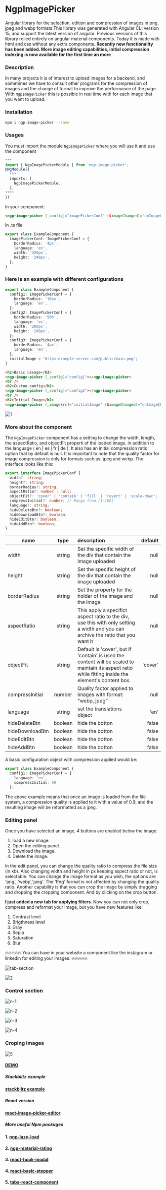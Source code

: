 # NgpImagePicker

Angular library for the selection, edition and compression of images in png, jpeg and webp formats
This library was generated with Angular CLI version 15, and support the latest version of angular.
Previous versions of this library relied entirely on angular material components.
Today it is made with html and css without any extra components.
**Recently new functionality has been added. More image editing capabilities, initial compression indexing is now available for the first time an more**

### Description

In many projects it is of interest to upload images for a backend, and sometimes we have to consult other programs for the compression of images and the change of format to improve the performance of the page. With `NgpImagePicker` this is possible in real time with for each image that you want to upload.

### Installation

```sh
npm i ngp-image-picker --save
```

### Usages

You must import the module `NgpImagePicker` where you will use it and use the component

```typescript
***
import { NgpImagePickerModule } from 'ngp-image-picker';
@NgModule({
  ***
  imports: [
    NgpImagePickerModule,
  ],
****
})
```

In your component:

```html
<ngp-image-picker [_config]="imagePickerConf" ($imageChanged)="onImageChange($event)"></ngp-image-picker>
```

In .ts file

```typescript
export class ExampleComponent {
  imagePickerConf: ImagePickerConf = {
    borderRadius: '4px',
    language: 'en',
    width: '320px',
    height: '240px',
  };
}
```

### Here is an example with different configurations

```typescript
export class ExampleComponent {
  config1: ImagePickerConf = {
    borderRadius: '16px',
    language: 'en',
  };
  config2: ImagePickerConf = {
    borderRadius: '50%',
    language: 'es',
    width: '200px',
    height: '200px',
  };
  config3: ImagePickerConf = {
    borderRadius: '4px',
    language: 'en',
  };
  initialImage = 'https:example-server.com/public/main.png';
}
```

```html
<h2>Basic ussage</h2>
<ngp-image-picker [_config]="config1"></ngp-image-picker>
<br />
<h2>Custom comfig</h2>
<ngp-image-picker [_config]="config2"></ngp-image-picker>
<br />
<h2>Initial Image</h2>
<ngp-image-picker [_imageSrc]="initialImage" ($imageChanged)="onImageChanged($event)" [_config]="config3"> </ngp-image-picker>
```

<!-- ![Image 1](https://ngp-image-picker.surge.sh/assets/images/1.png) -->
![1](https://user-images.githubusercontent.com/37028825/165946155-66c83156-418b-4d41-b681-48e5b141f818.png)

### More about the component

The `NgpImagePicker`  component has a setting to change the width, length, the aspectRatio, and objectFit properti of the loaded image. In addition to the language ( en | es | fr | de ). It also has an initial compression ratio option that by default is null.
It is important to note that the quality factor for image compression is only for formats such as: jpeg and webp.
The interface looks like this:

```typescript
export interface ImagePickerConf {
  width?: string;
  height?: string;
  borderRadius?: string;
  aspectRatio?: number | null; 
  objectFit?: 'cover' | 'contain' | 'fill' | 'revert' | 'scale-down';
  compressInitial?: number; // Range from [1-100]
  language?: string;
  hideDeleteBtn?: boolean;
  hideDownloadBtn?: boolean;
  hideEditBtn?: boolean;
  hideAddBtn?: boolean;
}
```

| name   |      type      |  description | default|
|----------|:-------------:|:------|------:|
| width |  string | Set the specific width of the div that contain the image uploaded | null |
| height |    string   |   Set the specific height of the div that contain the image uploaded | null|
| borderRadius | string |    Set the property for the holder of the image and the image |null|
| aspectRatio | string |    This apply a specifict aspect ratio to the div, use this with only setting a width and you can archive the ratio that you want it |null |
| objectFit | string | Default is 'cover', but if 'contain' is used the content will be scaled to maintain its aspect ratio while fitting inside the element's content box. |'cover'|
| compressInitial | number | Quality factor applied to images with format: "webp, jpeg"  |null|
| language | string | set the translations object |'en'|
| hideDeleteBtn | boolean | hide the botton |false|
| hideDownloadBtn | boolean | hide the botton |false|
| hideEditBtn | boolean | hide the botton |false|
| hideAddBtn | boolean | hide the botton |false|

A basic configuration object with compression applied would be:

```typescript
export class ExampleComponent {
  config1: ImagePickerConf = {
    language: 'en',
    compressInitial: 90
  };
 ```

 The above example means that once an image is loaded from the file system, a compression quality is applied to it with a value of 0.9,
 and the resulting image will be reformatted as a jpeg.

### Editing panel

Once you have selected an image, 4 buttons are enabled below the image:

1. load a new image.
2. Open the editing panel.
3. Download the image.
4. Delete the image.

In the edit panel, you can change the quality ratio to compress the file size (in kb). Also changing width and height in px keeping aspect ratio or not, is selectable. You can change the image format as you wish, the options are 'png', 'webp','jpeg'.
The 'Png' format is not affected by changing the quality ratio.
Another capability is that you can crop the image by simply dragging and dropping the cropping component. And by clicking on the crop button.

**I just added a new tab for applying filters**. Now you can not only crop, compress and reformat your image, but you have new features like:

1. Contrast level
2. Brigthness level
3. Gray
4. Sepia
5. Saturation
6. Blur

🔥🔥🔥🔥🔥 You can have in your website a component like the instagram or linkedin for editing your images. 🔥🔥🔥🔥🔥

<!-- ![Image 1](https://ngp-image-picker.surge.sh/assets/images/tab-section.png) -->
![tab-section](https://user-images.githubusercontent.com/37028825/165946293-5cf3635d-51a6-44cd-bf85-2539377a37db.png)

<!-- ![Image 2](https://ngp-image-picker.surge.sh/assets/images/2.png) -->
![2](https://user-images.githubusercontent.com/37028825/165946318-10abdfe4-254f-4f7c-8df1-64ece3f15308.png)

### Control section

<!-- ![Image 3](https://ngp-image-picker.surge.sh/assets/images/n-1.png) -->
![n-1](https://user-images.githubusercontent.com/37028825/165946368-efca01c1-07b5-4e12-ae65-7218dc5a4021.png)

<!-- ![Image 3](https://ngp-image-picker.surge.sh/assets/images/n-2.png) -->
![n-2](https://user-images.githubusercontent.com/37028825/165946403-8b31065a-8369-4211-9774-92bbe075d608.png)

<!-- ![Image 3](https://ngp-image-picker.surge.sh/assets/images/n-3.png) -->
![n-3](https://user-images.githubusercontent.com/37028825/165946448-6bc0922a-a4e1-4691-953e-8058deef338b.png)

<!-- ![Image 3](https://ngp-image-picker.surge.sh/assets/images/n-4.png) -->
![n-4](https://user-images.githubusercontent.com/37028825/165946487-5cb954db-92e3-4ce2-8432-add386f8ec22.png)

### Croping images

<!-- ![Image 4](https://ngp-image-picker.surge.sh/assets/images/5.png) -->
![5](https://user-images.githubusercontent.com/37028825/165946595-d5f04d40-bd38-45fa-aeb1-c607dc524fdc.png)

#### [DEMO](https://ngp-image-picker.surge.sh/)

##### Stackblitz example

#### [stackblitz example](https://stackblitz.com/edit/angular-ivy-otu4f3?file=src/app/app.component.ts)

##### React version

#### [react-image-picker-editor](https://www.npmjs.com/package/react-image-picker-editor)

##### More useful Npm packages

#### 1. [ngp-lazy-load](https://www.npmjs.com/package/ngp-lazy-load)

#### 2. [ngp-material-rating](https://www.npmjs.com/package/ngp-material-rating)

#### 3. [react-hook-modal](https://www.npmjs.com/package/react-hook-modal)

#### 4. [react-basic-stepper](https://www.npmjs.com/package/react-basic-stepper)

#### 5. [tabs-react-component](https://www.npmjs.com/package/tabs-react-component)
